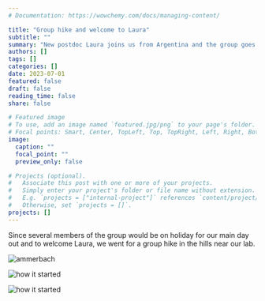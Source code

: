 ```yaml
---
# Documentation: https://wowchemy.com/docs/managing-content/

title: "Group hike and welcome to Laura"
subtitle: ""
summary: "New postdoc Laura joins us from Argentina and the group goes on a small day out hiking."
authors: []
tags: []
categories: []
date: 2023-07-01
featured: false
draft: false
reading_time: false
share: false

# Featured image
# To use, add an image named `featured.jpg/png` to your page's folder.
# Focal points: Smart, Center, TopLeft, Top, TopRight, Left, Right, BottomLeft, Bottom, BottomRight.
image:
  caption: ""
  focal_point: ""
  preview_only: false

# Projects (optional).
#   Associate this post with one or more of your projects.
#   Simply enter your project's folder or file name without extension.
#   E.g. `projects = ["internal-project"]` references `content/project/deep-learning/index.md`.
#   Otherwise, set `projects = []`.
projects: []
---
```


Since several members of the group would be on holiday for our main day out and to welcome Laura, we went for a group hike in the hills near our lab.

![ammerbach](2023_hike1.jpeg "Looking down on Ammerbach. Our building is just out of view to the right")

![how it started](2023_hike2.jpg "The Steinbruch near Jena Göschwitz")

![how it started](2023_hike3.jpg "Cheesin for the camera")